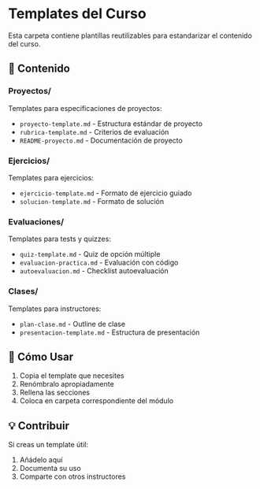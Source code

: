 # Templates del Curso

Esta carpeta contiene plantillas reutilizables para estandarizar el contenido del curso.

## 📁 Contenido

### Proyectos/
Templates para especificaciones de proyectos:
- `proyecto-template.md` - Estructura estándar de proyecto
- `rubrica-template.md` - Criterios de evaluación
- `README-proyecto.md` - Documentación de proyecto

### Ejercicios/
Templates para ejercicios:
- `ejercicio-template.md` - Formato de ejercicio guiado
- `solucion-template.md` - Formato de solución

### Evaluaciones/
Templates para tests y quizzes:
- `quiz-template.md` - Quiz de opción múltiple
- `evaluacion-practica.md` - Evaluación con código
- `autoevaluacion.md` - Checklist autoevaluación

### Clases/
Templates para instructores:
- `plan-clase.md` - Outline de clase
- `presentacion-template.md` - Estructura de presentación

## 🎯 Cómo Usar

1. Copia el template que necesites
2. Renómbralo apropiadamente
3. Rellena las secciones
4. Coloca en carpeta correspondiente del módulo

## 💡 Contribuir

Si creas un template útil:
1. Añádelo aquí
2. Documenta su uso
3. Comparte con otros instructores

